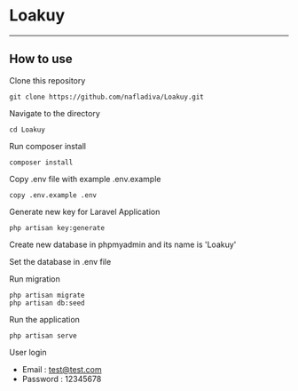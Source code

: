 # Loakuy
---

## How to use
Clone this repository
```console
git clone https://github.com/nafladiva/Loakuy.git
```

Navigate to the directory
```console
cd Loakuy
```

Run composer install
```console
composer install
```

Copy .env file with example .env.example
```console
copy .env.example .env
```

Generate new key for Laravel Application
```console
php artisan key:generate
```

Create new database in phpmyadmin and its name is 'Loakuy'

Set the database in .env file

Run migration
```console
php artisan migrate
php artisan db:seed
```

Run the application
```console
php artisan serve
```

User login
- Email : test@test.com
- Password : 12345678